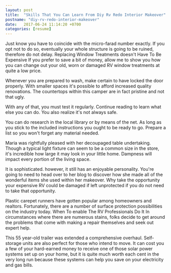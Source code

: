 ```yaml
---
layout: post
title:  "Skills That You Can Learn From Diy Rv Redo Interior Makeover"
postname: "diy-rv-redo-interior-makeover"
date:   2017-06-24 11:14:20 +0700
categories: [resume]
---
```

Just know you have to coincide with the micro-farad number exactly. If you opt not to do so, eventually your whole structure is going to be ruined, therefore do not delay. Replacing Window Treatments doesn't Have To Be Expensive If you prefer to save a bit of money, allow me to show you how you can change out your old, worn or damaged RV window treatments at quite a low price.

Whenever you are prepared to wash, make certain to have locked the door properly. With smaller spaces it's possible to afford increased quality renovations. The countertops within this camper are in fact pristine and not that ugly.

With any of that, you must test it regularly. Continue reading to learn what else you can do. You also realize it's not always safe.

You can do research in the local library or by means of the net. As long as you stick to the included instructions you ought to be ready to go. Prepare a list so you won't forget any material needed.

Maria was rightfully pleased with her decoupaged table undertaking. Though a typical light fixture can seem to be a common size in the store, it's incredible how large it may look in your little home. Dampness will impact every portion of the living space.

It is sophisticated. however, it still has an enjoyable personality. You're going to need to head over to her blog to discover how she made all of the wonderful items she used within her makeover. Why take the opportunity your expensive RV could be damaged if left unprotected if you do not need to take that opportunity.

Plastic carepet runners have gotten popular among homeowners and realtors. Fortunately, there are a number of surface protection possibilities on the industry today. When To enable The RV Professionals Do It In circumstances where there are numerous stains, folks decide to get around the problems that come with making a repair themselves and seek out expert help.

This 55 year-old trailer was extended a comprehensive overhaul. Self-storage units are also perfect for those who intend to move. It can cost you a few of your hard-earned money to receive one of those solar power systems set up on your home, but it is quite much worth each cent in the very long run because these systems can help you save on your electricity and gas bills.
